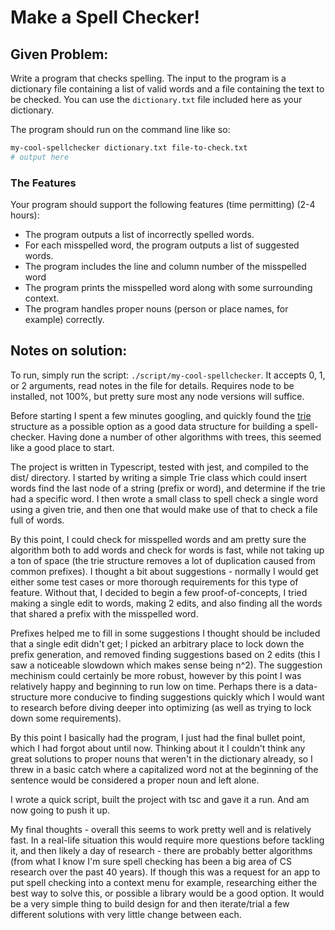 # Make a Spell Checker!

## Given Problem:

Write a program that checks spelling. The input to the program is a dictionary file containing a list of valid words and a file containing the text to be checked.
You can use the `dictionary.txt` file included here as your dictionary.

The program should run on the command line like so:

```sh
my-cool-spellchecker dictionary.txt file-to-check.txt
# output here
```

### The Features

Your program should support the following features (time permitting) (2-4 hours):

- The program outputs a list of incorrectly spelled words.
- For each misspelled word, the program outputs a list of suggested words.
- The program includes the line and column number of the misspelled word
- The program prints the misspelled word along with some surrounding context.
- The program handles proper nouns (person or place names, for example) correctly.

## Notes on solution:

To run, simply run the script: `./script/my-cool-spellchecker`. It accepts 0, 1, or 2 arguments, read notes in the file for details. Requires node to be installed, not 100%, but pretty sure most any node versions will suffice.

Before starting I spent a few minutes googling, and quickly found the [trie](https://en.wikipedia.org/wiki/Trie) structure as a possible option as a good data structure for building a spell-checker. Having done a number of other algorithms with trees, this seemed like a good place to start.

The project is written in Typescript, tested with jest, and compiled to the dist/ directory.
I started by writing a simple Trie class which could insert words find the last node of a string (prefix or word), and determine if the trie had a specific word. I then wrote a small class to spell check a single word using a given trie, and then one that would make use of that to check a file full of words.

By this point, I could check for misspelled words and am pretty sure the algorithm both to add words and check for words is fast, while not taking up a ton of space (the trie structure removes a lot of duplication caused from common prefixes). I thought a bit about suggestions - normally I would get either some test cases or more thorough requirements for this type of feature. Without that, I decided to begin a few proof-of-concepts, I tried making a single edit to words, making 2 edits, and also finding all the words that shared a prefix with the misspelled word.

Prefixes helped me to fill in some suggestions I thought should be included that a single edit didn't get; I picked an arbitrary place to lock down the prefix generation, and removed finding suggestions based on 2 edits (this I saw a noticeable slowdown which makes sense being n^2). The suggestion mechinism could certainly be more robust, however by this point I was relatively happy and beginning to run low on time. Perhaps there is a data-structure more conducive to finding suggestions quickly which I would want to research before diving deeper into optimizing (as well as trying to lock down some requirements).

By this point I basically had the program, I just had the final bullet point, which I had forgot about until now. Thinking about it I couldn't think any great solutions to proper nouns that weren't in the dictionary already, so I threw in a basic catch where a capitalized word not at the beginning of the sentence would be considered a proper noun and left alone.

I wrote a quick script, built the project with tsc and gave it a run. And am now going to push it up.

My final thoughts - overall this seems to work pretty well and is relatively fast. In a real-life situation this would require more questions before tackling it, and then likely a day of research - there are probably better algorithms (from what I know I'm sure spell checking has been a big area of CS research over the past 40 years). If though this was a request for an app to put spell checking into a context menu for example, researching either the best way to solve this, or possible a library would be a good option. It would be a very simple thing to build design for and then iterate/trial a few different solutions with very little change between each.
